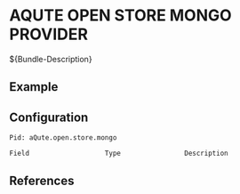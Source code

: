 # AQUTE OPEN STORE MONGO PROVIDER

${Bundle-Description}

## Example

## Configuration

	Pid: aQute.open.store.mongo
	
	Field					Type				Description
		
	
## References

